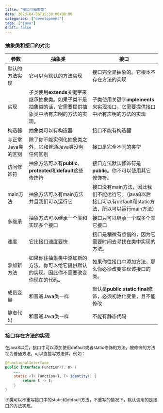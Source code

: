 ```yaml
---
title: "接口与抽象类"
date: 2023-04-06T15:30:00+08:00
categories: ["development"]
tags: ["java"]
draft: false
---
```


### 抽象类和接口的对比

|**参数**|**抽象类**|**接口**|
|----------|----------|----------|
|默认的方法实现|它可以有默认的方法实现|接口完全是抽象的。它根本不存在方法的实现|
|实现|子类使用**extends**关键字来继承抽象类。如果子类不是抽象类的话，它需要提供抽象类中所有声明的方法的实现。|子类使用关键字**implements**来实现接口。它需要提供接口中所有声明的方法的实现|
|构造器|抽象类可以有构造器|接口不能有构造器|
|与正常Java类的区别|除了你不能实例化抽象类之外，它和普通Java类没有任何区别|接口是完全不同的类型|
|访问修饰符|抽象方法可以有**public**、**protected**和**default**这些修饰符 |接口方法默认修饰符是**public**。你不可以使用其它修饰符。|
|main方法|抽象方法可以有main方法并且我们可以运行它|接口没有main方法，因此我们不能运行它。（java8以后接口可以有default和static方法，所以可以运行main方法）|
|多继承|抽象方法可以继承一个类和实现多个接口|接口只可以继承一个或多个其它接口|
|速度|它比接口速度要快|接口是稍微有点慢的，因为它需要时间去寻找在类中实现的方法。|
|添加新方法|如果你往抽象类中添加新的方法，你可以给它提供默认的实现。因此你不需要改变你现在的代码。|如果你往接口中添加方法，那么你必须改变实现该接口的类。|
|成员变量|和普通Java类一样|默认是**public static final**修饰，必须初始化变量，且不能修改|
|静态代码|和普通Java类一样|不能有静态代码|

### 接口存在方法的实现

在java8以后，接口中可以添加使用default或者static修饰的方法，被修饰的方法视为普通方法，可以直接写方法体。例如：
```java
@FunctionalInterface
public interface Function<T, R> {
    ...
    static <T> Function<T, T> identity() {
        return t -> t;
    }
}
```
子类可以不重写接口中的static和default方法，不重写的情况下，默认调用的是接口的方法实现。